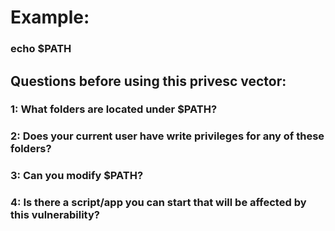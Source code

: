 # Example:

### echo $PATH

## Questions before using this privesc vector:

### 1: What folders are located under $PATH?

### 2: Does your current user have write privileges for any of these folders?

### 3: Can you modify $PATH?

### 4: Is there a script/app you can start that will be affected by this vulnerability?
